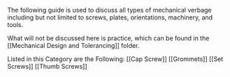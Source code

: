 The following guide is used to discuss all types of mechanical verbage including but not limited to screws, plates, orientations, machinery, and tools. 

What will not be discussed here is practice, which can be found in the [[Mechanical Design and Tolerancing]] folder.

Listed in this Category are the Following:
[[Cap Screw]]
[[Grommets]]
[[Set Screws]]
[[Thumb Screws]]

